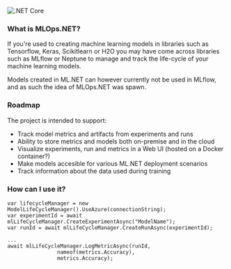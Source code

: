 ![.NET Core](https://github.com/aslotte/MLOps.NET/workflows/.NET%20Core/badge.svg)

### What is MLOps.NET?
If you're used to creating machine learning models in libraries such as Tensorflow, Keras, Scikitlearn or H2O you may have come across libraries such as MLflow or Neptune to manage and track the life-cycle of your machine learning models. 

Models created in ML.NET can however currently not be used in MLflow, and as such the idea of MLOps.NET was spawn.

### Roadmap
The project is intended to support:
- Track model metrics and artifacts from experiments and runs
- Ability to store metrics and models both on-premise and in the cloud
- Visualize experiments, run and metrics in a Web UI (hosted on a Docker container?)
- Make models accesible for various ML.NET deployment scenarios
- Track information about the data used during training

### How can I use it?

```
var lifecycleManager = new ModelLifeCycleManager().UseAzure(connectionString);
var experimentId = await mlLifeCycleManager.CreateExperimentAsync("ModelName");
var runId = await mlLifeCycleManager.CreateRunAsync(experimentId);

...
await mlLifeCycleManager.LogMetricAsync(runId,
                nameof(metrics.Accuracy),
                metrics.Accuracy);
```
